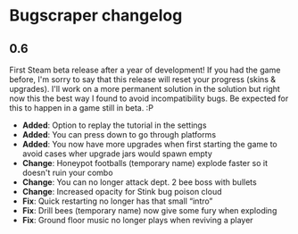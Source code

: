 # Bugscraper changelog
## 0.6
First Steam beta release after a year of development! If you had the game before, I'm sorry to say that this release will reset your progress (skins & upgrades). I'll work on a more permanent solution in the solution but right now this the best way I found to avoid incompatibility bugs. Be expected for this to happen in a game still in beta. :P

- **Added**: Option to replay the tutorial in the settings  
- **Added**: You can press down to go through platforms
- **Added**: You now have more upgrades when first starting the game to avoid cases wher upgrade jars would spawn empty 
- **Change**: Honeypot footballs (temporary name) explode faster so it doesn't ruin your combo
- **Change**: You can no longer attack dept. 2 bee boss with bullets
- **Change**: Increased opacity for Stink bug poison cloud
- **Fix**: Quick restarting no longer has that small “intro”
- **Fix**: Drill bees (temporary name) now give some fury when exploding
- **Fix**: Ground floor music no longer plays when reviving a player 